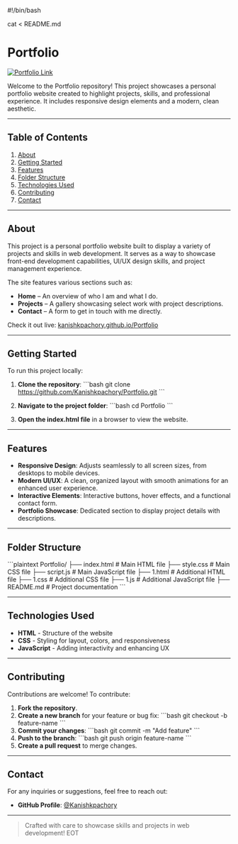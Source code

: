 #!/bin/bash

cat <<EOT > README.md
# Portfolio

[![Portfolio Link](https://img.shields.io/badge/View%20Portfolio-Online-blue)](https://kanishkpachory.github.io/Portfolio/)

Welcome to the Portfolio repository! This project showcases a personal portfolio website created to highlight projects, skills, and professional experience. It includes responsive design elements and a modern, clean aesthetic.

---

## Table of Contents

1. [About](#about)
2. [Getting Started](#getting-started)
3. [Features](#features)
4. [Folder Structure](#folder-structure)
5. [Technologies Used](#technologies-used)
6. [Contributing](#contributing)
7. [Contact](#contact)

---

## About

This project is a personal portfolio website built to display a variety of projects and skills in web development. It serves as a way to showcase front-end development capabilities, UI/UX design skills, and project management experience.

The site features various sections such as:
- **Home** – An overview of who I am and what I do.
- **Projects** – A gallery showcasing select work with project descriptions.
- **Contact** – A form to get in touch with me directly.

Check it out live: [kanishkpachory.github.io/Portfolio](https://kanishkpachory.github.io/Portfolio/)

---

## Getting Started

To run this project locally:

1. **Clone the repository**:
   \`\`\`bash
   git clone https://github.com/Kanishkpachory/Portfolio.git
   \`\`\`

2. **Navigate to the project folder**:
   \`\`\`bash
   cd Portfolio
   \`\`\`

3. **Open the index.html file** in a browser to view the website.

---

## Features

- **Responsive Design**: Adjusts seamlessly to all screen sizes, from desktops to mobile devices.
- **Modern UI/UX**: A clean, organized layout with smooth animations for an enhanced user experience.
- **Interactive Elements**: Interactive buttons, hover effects, and a functional contact form.
- **Portfolio Showcase**: Dedicated section to display project details with descriptions.

---

## Folder Structure

\`\`\`plaintext
Portfolio/
├── index.html              # Main HTML file
├── style.css               # Main CSS file
├── script.js               # Main JavaScript file
├── 1.html                  # Additional HTML file
├── 1.css                   # Additional CSS file
├── 1.js                    # Additional JavaScript file
├── README.md               # Project documentation
\`\`\`

---

## Technologies Used

- **HTML** - Structure of the website
- **CSS** - Styling for layout, colors, and responsiveness
- **JavaScript** - Adding interactivity and enhancing UX

---

## Contributing

Contributions are welcome! To contribute:

1. **Fork the repository**.
2. **Create a new branch** for your feature or bug fix:
   \`\`\`bash
   git checkout -b feature-name
   \`\`\`
3. **Commit your changes**:
   \`\`\`bash
   git commit -m "Add feature"
   \`\`\`
4. **Push to the branch**:
   \`\`\`bash
   git push origin feature-name
   \`\`\`
5. **Create a pull request** to merge changes.

---

## Contact

For any inquiries or suggestions, feel free to reach out:

- **GitHub Profile**: [@Kanishkpachory](https://github.com/Kanishkpachory)

---

> Crafted with care to showcase skills and projects in web development!
EOT
